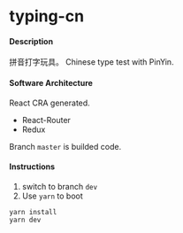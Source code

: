 # typing-cn

#### Description

拼音打字玩具。
Chinese type test with PinYin.

#### Software Architecture

React CRA generated.

-   React-Router
-   Redux

Branch `master` is builded code.

#### Instructions

1.  switch to branch `dev`
2.  Use `yarn` to boot

```shell
yarn install
yarn dev
```
